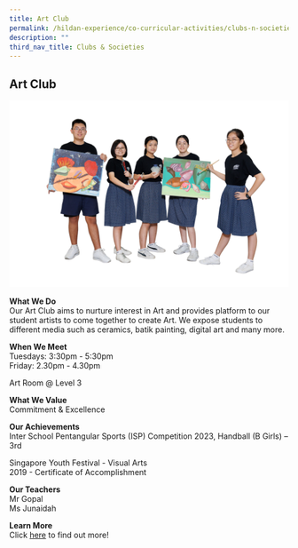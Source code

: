 ```yaml
---
title: Art Club
permalink: /hildan-experience/co-curricular-activities/clubs-n-societies/art-club/
description: ""
third_nav_title: Clubs & Societies
---
```

Art Club
--------

![](/images/Hildan%20Experience/CCA/art%20and%20craft.jpg)

**What We Do** <br>
Our Art Club aims to nurture interest in Art and provides platform to our student artists to come together to create Art. We expose students to different media such as ceramics, batik painting, digital art and many more.

**When We Meet** <br>
Tuesdays: 3:30pm - 5:30pm<br>
Friday: 2.30pm - 4.30pm<br>

Art Room @ Level 3

**What We Value** <br>
Commitment &amp; Excellence

**Our Achievements**<br>
Inter School Pentangular Sports (ISP) Competition 2023, Handball (B Girls) – 3rd 

Singapore Youth Festival - Visual Arts<br>
2019 - Certificate of Accomplishment

**Our Teachers** <br>
Mr Gopal  
Ms Junaidah

**Learn More** <br>
Click&nbsp;[here](/files/CCA/Welcome%20to%20Art%20Club.pdf)&nbsp;to find out more!